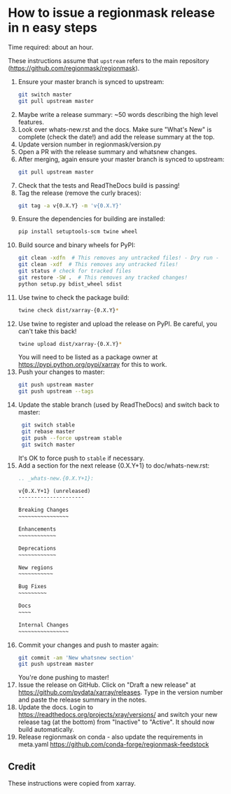 # How to issue a regionmask release in n easy steps

Time required: about an hour.

These instructions assume that `upstream` refers to the main repository
(<https://github.com/regionmask/regionmask>).

<!-- markdownlint-disable MD031 -->

 1. Ensure your master branch is synced to upstream:
     ```sh
     git switch master
     git pull upstream master
     ```
 2. Maybe write a release summary: ~50 words describing the high level features.
 3. Look over whats-new.rst and the docs. Make sure "What's New" is complete
    (check the date!) and add the release summary at the top.
 4. Update version number in regionmask/version.py
 4. Open a PR with the release summary and whatsnew changes.
 5. After merging, again ensure your master branch is synced to upstream:
     ```sh
     git pull upstream master
     ```
 7. Check that the tests and ReadTheDocs build is passing!
 8. Tag the release (remove the curly braces):
      ```sh
      git tag -a v{0.X.Y} -m 'v{0.X.Y}'
      ```
 9. Ensure the dependencies for building are installed:
      ```sh
      pip install setuptools-scm twine wheel
      ```
10. Build source and binary wheels for PyPI:
      ```sh
      git clean -xdfn  # This removes any untracked files! - Dry run -
      git clean -xdf  # This removes any untracked files!
      git status # check for tracked files
      git restore -SW .  # This removes any tracked changes!
      python setup.py bdist_wheel sdist
      ```
11. Use twine to check the package build:
      ```sh
      twine check dist/xarray-{0.X.Y}*
      ```
12. Use twine to register and upload the release on PyPI. Be careful, you can't
    take this back!
      ```sh
      twine upload dist/xarray-{0.X.Y}*
      ```
    You will need to be listed as a package owner at
    <https://pypi.python.org/pypi/xarray> for this to work.
13. Push your changes to master:
      ```sh
      git push upstream master
      git push upstream --tags
      ```
14. Update the stable branch (used by ReadTheDocs) and switch back to master:
     ```sh
      git switch stable
      git rebase master
      git push --force upstream stable
      git switch master
     ```
    It's OK to force push to `stable` if necessary.
15. Add a section for the next release {0.X.Y+1} to doc/whats-new.rst:
     ```rst
     .. _whats-new.{0.X.Y+1}:

     v{0.X.Y+1} (unreleased)
     ---------------------

     Breaking Changes
     ~~~~~~~~~~~~~~~~

     Enhancements
     ~~~~~~~~~~~~

     Deprecations
     ~~~~~~~~~~~~

     New regions
     ~~~~~~~~~~~

     Bug Fixes
     ~~~~~~~~~

     Docs
     ~~~~

     Internal Changes
     ~~~~~~~~~~~~~~~~

     ```
16. Commit your changes and push to master again:
      ```sh
      git commit -am 'New whatsnew section'
      git push upstream master
      ```
    You're done pushing to master!
17. Issue the release on GitHub. Click on "Draft a new release" at
    <https://github.com/pydata/xarray/releases>. Type in the version number
    and paste the release summary in the notes.
18. Update the docs. Login to <https://readthedocs.org/projects/xray/versions/>
    and switch your new release tag (at the bottom) from "Inactive" to "Active".
    It should now build automatically.
19. Release regionmask on conda - also update the requirements in meta.yaml <https://github.com/conda-forge/regionmask-feedstock>

<!-- markdownlint-enable MD013 -->

## Credit

These instructions were copied from xarray.
